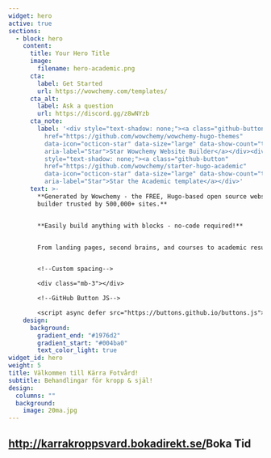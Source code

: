 ```yaml
---
widget: hero
active: true
sections:
  - block: hero
    content:
      title: Your Hero Title
      image:
        filename: hero-academic.png
      cta:
        label: Get Started
        url: https://wowchemy.com/templates/
      cta_alt:
        label: Ask a question
        url: https://discord.gg/z8wNYzb
      cta_note:
        label: '<div style="text-shadow: none;"><a class="github-button"
          href="https://github.com/wowchemy/wowchemy-hugo-themes"
          data-icon="octicon-star" data-size="large" data-show-count="true"
          aria-label="Star">Star Wowchemy Website Builder</a></div><div
          style="text-shadow: none;"><a class="github-button"
          href="https://github.com/wowchemy/starter-hugo-academic"
          data-icon="octicon-star" data-size="large" data-show-count="true"
          aria-label="Star">Star the Academic template</a></div>'
      text: >-
        **Generated by Wowchemy - the FREE, Hugo-based open source website
        builder trusted by 500,000+ sites.**


        **Easily build anything with blocks - no-code required!**


        From landing pages, second brains, and courses to academic resumés, conferences, and tech blogs.


        <!--Custom spacing-->

        <div class="mb-3"></div>

        <!--GitHub Button JS-->

        <script async defer src="https://buttons.github.io/buttons.js"></script>        
    design:
      background:
        gradient_end: "#1976d2"
        gradient_start: "#004ba0"
        text_color_light: true
widget_id: hero
weight: 5
title: Välkommen till Kärra Fotvård!
subtitle: Behandlingar för kropp & själ!
design:
  columns: ""
  background:
    image: 20ma.jpg
---
```

## <http://karrakroppsvard.bokadirekt.se/>B﻿oka Tid